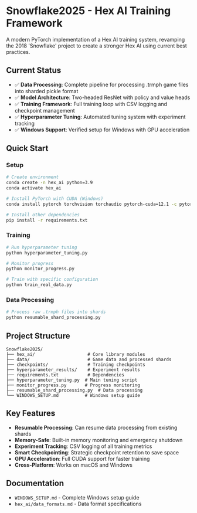 # Snowflake2025 - Hex AI Training Framework

A modern PyTorch implementation of a Hex AI training system, revamping the 2018 'Snowflake' project to create a stronger Hex AI using current best practices.

## Current Status

- ✅ **Data Processing**: Complete pipeline for processing .trmph game files into sharded pickle format
- ✅ **Model Architecture**: Two-headed ResNet with policy and value heads
- ✅ **Training Framework**: Full training loop with CSV logging and checkpoint management
- ✅ **Hyperparameter Tuning**: Automated tuning system with experiment tracking
- ✅ **Windows Support**: Verified setup for Windows with GPU acceleration

## Quick Start

### Setup
```bash
# Create environment
conda create -n hex_ai python=3.9
conda activate hex_ai

# Install PyTorch with CUDA (Windows)
conda install pytorch torchvision torchaudio pytorch-cuda=12.1 -c pytorch -c nvidia

# Install other dependencies
pip install -r requirements.txt
```

### Training
```bash
# Run hyperparameter tuning
python hyperparameter_tuning.py

# Monitor progress
python monitor_progress.py

# Train with specific configuration
python train_real_data.py
```

### Data Processing
```bash
# Process raw .trmph files into shards
python resumable_shard_processing.py
```

## Project Structure

```
Snowflake2025/
├── hex_ai/                    # Core library modules
├── data/                      # Game data and processed shards
├── checkpoints/               # Training checkpoints
├── hyperparameter_results/    # Experiment results
├── requirements.txt           # Dependencies
├── hyperparameter_tuning.py  # Main tuning script
├── monitor_progress.py       # Progress monitoring
├── resumable_shard_processing.py  # Data processing
└── WINDOWS_SETUP.md          # Windows setup guide
```

## Key Features

- **Resumable Processing**: Can resume data processing from existing shards
- **Memory-Safe**: Built-in memory monitoring and emergency shutdown
- **Experiment Tracking**: CSV logging of all training metrics
- **Smart Checkpointing**: Strategic checkpoint retention to save space
- **GPU Acceleration**: Full CUDA support for faster training
- **Cross-Platform**: Works on macOS and Windows

## Documentation

- `WINDOWS_SETUP.md` - Complete Windows setup guide
- `hex_ai/data_formats.md` - Data format specifications
